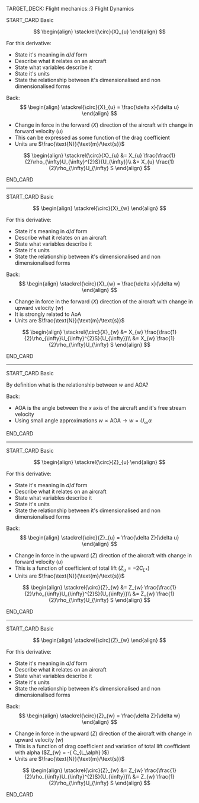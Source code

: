 TARGET_DECK: Flight mechanics::3 Flight Dynamics



START_CARD
Basic

$$ \begin{align}
\stackrel{\circ}{X}_{u} 
\end{align} $$

For this derivative:
- State it's meaning in $d/d$ form
- Describe what it relates on an aircraft
- State what variables describe it
- State it's units
- State the relationship between it's dimensionalised and non dimensionalised forms

Back: 
$$ \begin{align}
\stackrel{\circ}{X}_{u} = \frac{\delta x}{\delta u} 
\end{align} $$

- Change in force in the forward ($X$) direction of the aircraft with change in forward velocity ($u$)
- This can be expressed as some function of the drag coefficient
- Units are $\frac{\text{N}}{\text{m}/\text{s}}$

$$ \begin{align}
\stackrel{\circ}{X}_{u} &= X_{u} \frac{\frac{1}{2}\rho_{\infty}U_{\infty}^{2}S}{U_{\infty}}\\
&=  X_{u}  \frac{1}{2}\rho_{\infty}U_{\infty} S 
\end{align} $$

END_CARD


----------------------------

START_CARD
Basic

$$ \begin{align}
\stackrel{\circ}{X}_{w} 
\end{align} $$

For this derivative:
- State it's meaning in $d/d$ form
- Describe what it relates on an aircraft
- State what variables describe it
- State it's units
- State the relationship between it's dimensionalised and non dimensionalised forms

Back: 
$$ \begin{align}
\stackrel{\circ}{X}_{w} = \frac{\delta x}{\delta w} 
\end{align} $$

- Change in force in the forward ($X$) direction of the aircraft with change in upward velocity ($w$)
- It is strongly related to AoA
- Units are $\frac{\text{N}}{\text{m}/\text{s}}$

$$ \begin{align}
\stackrel{\circ}{X}_{w} &= X_{w} \frac{\frac{1}{2}\rho_{\infty}U_{\infty}^{2}S}{U_{\infty}}\\
&=  X_{w}  \frac{1}{2}\rho_{\infty}U_{\infty} S 
\end{align} $$

END_CARD


--------

START_CARD
Basic

By definition what is the relationship between $w$ and AOA?

Back: 
- AOA is the angle between the $x$ axis of the aircraft and it's free stream velocity
- Using small angle approximations $w \propto \text{AOA} \to w = U_{\infty} \alpha$

END_CARD



----------------------------

START_CARD
Basic

$$ \begin{align}
\stackrel{\circ}{Z}_{u} 
\end{align} $$

For this derivative:
- State it's meaning in $d/d$ form
- Describe what it relates on an aircraft
- State what variables describe it
- State it's units
- State the relationship between it's dimensionalised and non dimensionalised forms

Back: 
$$ \begin{align}
\stackrel{\circ}{Z}_{u} = \frac{\delta Z}{\delta u} 
\end{align} $$

- Change in force in the upward ($Z$) direction of the aircraft with change in forward velocity ($u$) 
- This is a function of coefficient of total lift ($Z_{u} = -2 C_{L*}$)
- Units are $\frac{\text{N}}{\text{m}/\text{s}}$

$$ \begin{align}
\stackrel{\circ}{Z}_{w} &= Z_{w} \frac{\frac{1}{2}\rho_{\infty}U_{\infty}^{2}S}{U_{\infty}}\\
&=  Z_{w}  \frac{1}{2}\rho_{\infty}U_{\infty} S 
\end{align} $$

END_CARD
 
----------------------------

START_CARD
Basic

$$ \begin{align}
\stackrel{\circ}{Z}_{w} 
\end{align} $$

For this derivative:
- State it's meaning in $d/d$ form
- Describe what it relates on an aircraft
- State what variables describe it
- State it's units
- State the relationship between it's dimensionalised and non dimensionalised forms

Back: 
$$ \begin{align}
\stackrel{\circ}{Z}_{w} = \frac{\delta Z}{\delta w} 
\end{align} $$

- Change in force in the upward ($Z$) direction of the aircraft with change in upward velocity ($w$) 
- This is a function of drag coefficient and variation of total lift coefficient with alpha ($Z_{w} = -( C_{L_\alph} )$)
- Units are $\frac{\text{N}}{\text{m}/\text{s}}$

$$ \begin{align}
\stackrel{\circ}{Z}_{w} &= Z_{w} \frac{\frac{1}{2}\rho_{\infty}U_{\infty}^{2}S}{U_{\infty}}\\
&=  Z_{w}  \frac{1}{2}\rho_{\infty}U_{\infty} S 
\end{align} $$

END_CARD
 